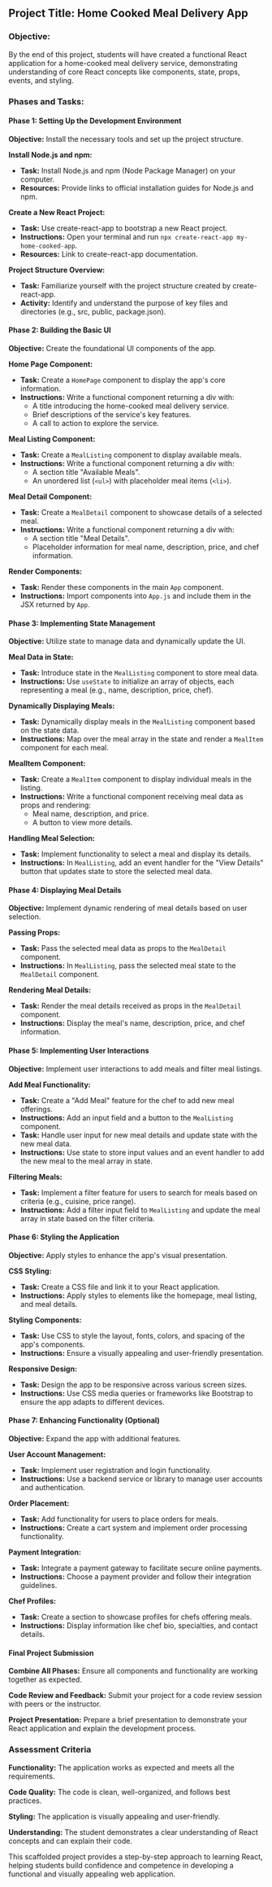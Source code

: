 ## Project Title: Home Cooked Meal Delivery App

### Objective:

By the end of this project, students will have created a functional React application for a home-cooked meal delivery service, demonstrating understanding of core React concepts like components, state, props, events, and styling.

### Phases and Tasks:

#### Phase 1: Setting Up the Development Environment

**Objective:** Install the necessary tools and set up the project structure.

**Install Node.js and npm:**
* **Task:** Install Node.js and npm (Node Package Manager) on your computer.
* **Resources:** Provide links to official installation guides for Node.js and npm. 

**Create a New React Project:**
* **Task:** Use create-react-app to bootstrap a new React project.
* **Instructions:** Open your terminal and run `npx create-react-app my-home-cooked-app`.
* **Resources:** Link to create-react-app documentation.

**Project Structure Overview:**
* **Task:** Familiarize yourself with the project structure created by create-react-app.
* **Activity:** Identify and understand the purpose of key files and directories (e.g., src, public, package.json).

#### Phase 2: Building the Basic UI

**Objective:** Create the foundational UI components of the app.

**Home Page Component:**
* **Task:** Create a `HomePage` component to display the app's core information.
* **Instructions:** Write a functional component returning a div with:
    * A title introducing the home-cooked meal delivery service.
    * Brief descriptions of the service's key features.
    * A call to action to explore the service.

**Meal Listing Component:**
* **Task:** Create a `MealListing` component to display available meals.
* **Instructions:** Write a functional component returning a div with:
    * A section title "Available Meals".
    * An unordered list (`<ul>`) with placeholder meal items (`<li>`).

**Meal Detail Component:**
* **Task:** Create a `MealDetail` component to showcase details of a selected meal.
* **Instructions:** Write a functional component returning a div with:
    * A section title "Meal Details".
    * Placeholder information for meal name, description, price, and chef information.

**Render Components:**
* **Task:** Render these components in the main `App` component.
* **Instructions:** Import components into `App.js` and include them in the JSX returned by `App`.

#### Phase 3: Implementing State Management

**Objective:** Utilize state to manage data and dynamically update the UI.

**Meal Data in State:**
* **Task:** Introduce state in the `MealListing` component to store meal data.
* **Instructions:** Use `useState` to initialize an array of objects, each representing a meal (e.g., name, description, price, chef).

**Dynamically Displaying Meals:**
* **Task:** Dynamically display meals in the `MealListing` component based on the state data.
* **Instructions:** Map over the meal array in the state and render a `MealItem` component for each meal.

**MealItem Component:**
* **Task:** Create a `MealItem` component to display individual meals in the listing.
* **Instructions:** Write a functional component receiving meal data as props and rendering:
    * Meal name, description, and price.
    * A button to view more details.

**Handling Meal Selection:**
* **Task:** Implement functionality to select a meal and display its details.
* **Instructions:** In `MealListing`, add an event handler for the "View Details" button that updates state to store the selected meal data.

#### Phase 4: Displaying Meal Details

**Objective:** Implement dynamic rendering of meal details based on user selection.

**Passing Props:**
* **Task:** Pass the selected meal data as props to the `MealDetail` component.
* **Instructions:** In `MealListing`, pass the selected meal state to the `MealDetail` component.

**Rendering Meal Details:**
* **Task:** Render the meal details received as props in the `MealDetail` component.
* **Instructions:** Display the meal's name, description, price, and chef information.

#### Phase 5: Implementing User Interactions

**Objective:** Implement user interactions to add meals and filter meal listings.

**Add Meal Functionality:**
* **Task:** Create a "Add Meal" feature for the chef to add new meal offerings.
* **Instructions:** Add an input field and a button to the `MealListing` component.
* **Task:** Handle user input for new meal details and update state with the new meal data.
* **Instructions:** Use state to store input values and an event handler to add the new meal to the meal array in state.

**Filtering Meals:**
* **Task:** Implement a filter feature for users to search for meals based on criteria (e.g., cuisine, price range).
* **Instructions:** Add a filter input field to `MealListing` and update the meal array in state based on the filter criteria.

#### Phase 6: Styling the Application

**Objective:** Apply styles to enhance the app's visual presentation.

**CSS Styling:**
* **Task:** Create a CSS file and link it to your React application.
* **Instructions:** Apply styles to elements like the homepage, meal listing, and meal details.

**Styling Components:**
* **Task:** Use CSS to style the layout, fonts, colors, and spacing of the app's components.
* **Instructions:** Ensure a visually appealing and user-friendly presentation.

**Responsive Design:**
* **Task:** Design the app to be responsive across various screen sizes.
* **Instructions:** Use CSS media queries or frameworks like Bootstrap to ensure the app adapts to different devices.

#### Phase 7: Enhancing Functionality (Optional)

**Objective:** Expand the app with additional features.

**User Account Management:**
* **Task:** Implement user registration and login functionality.
* **Instructions:** Use a backend service or library to manage user accounts and authentication.

**Order Placement:**
* **Task:** Add functionality for users to place orders for meals.
* **Instructions:** Create a cart system and implement order processing functionality.

**Payment Integration:**
* **Task:** Integrate a payment gateway to facilitate secure online payments.
* **Instructions:** Choose a payment provider and follow their integration guidelines.

**Chef Profiles:**
* **Task:** Create a section to showcase profiles for chefs offering meals.
* **Instructions:** Display information like chef bio, specialties, and contact details.

#### Final Project Submission

**Combine All Phases:** Ensure all components and functionality are working together as expected.

**Code Review and Feedback:** Submit your project for a code review session with peers or the instructor.

**Project Presentation:** Prepare a brief presentation to demonstrate your React application and explain the development process.

### Assessment Criteria

**Functionality:** The application works as expected and meets all the requirements.

**Code Quality:** The code is clean, well-organized, and follows best practices.

**Styling:** The application is visually appealing and user-friendly.

**Understanding:** The student demonstrates a clear understanding of React concepts and can explain their code.

This scaffolded project provides a step-by-step approach to learning React, helping students build confidence and competence in developing a functional and visually appealing web application.